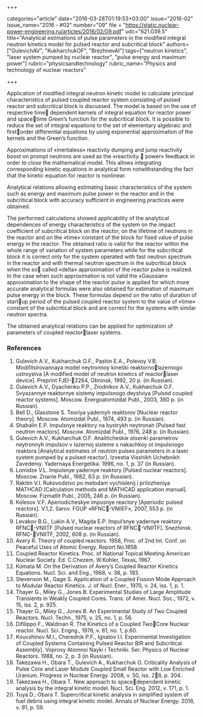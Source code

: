 +++

categories="article"
date="2016-03-28T01:19:53+03:00"
issue="2016-02"
issue_name="2016 - #02"
number="09"
file = "https://static.nuclear-power-engineering.ru/articles/2016/02/09.pdf"
udc="621.039.5"
title="Analytical estimations of pulse parameters in the modified integral neutron kinetics model for pulsed reactor and subcritical block"
authors=["GulevichAV", "KukharchukOF", "BrezhnevAI"]
tags=["neutron kinetics", "laser system pumped by nuclear reactor", "pulse energy and maximum power"]
rubric="physicsandtechnology"
rubric_name="Physics and technology of nuclear reactors"

+++

Application of modified integral neutron kinetic model to calculate principal characteristics of pulsed coupled reactor system consisting of pulsed reactor and subcritical block is discussed. 
The model is based on the use of respective time dependent kernels of integral equation for reactor power and spacetime Green’s function for the subcritical block. 
It is possible to reduce the set of integral equations to the set of elementary algebraic and firstorder differential equations by using exponential approximation of the kernels and the Green’s function.

Approximations of «inertialess» reactivity dumping and jump reactivity boost on prompt neutrons are used as the «reactivity  power» feedback in order to close the mathematical model. 
This allows integrating corresponding kinetic equations in analytical form notwithstanding the fact that the kinetic equation for reactor is nonlinear.

Analytical relations allowing estimating basic characteristics of the system such as energy and maximum pulse power in the reactor and in the subcritical block with accuracy sufficient in engineering practices were obtained.

The performed calculations showed applicability of the analytical dependences of energy characteristics of the system on the impact coefficient of subcritical block on the reactor, on the lifetime of neutrons in the reactor and on the «time» constant of the block for fixed value of pulse energy in the reactor. 
The obtained ratio is valid for the reactor within the whole range of variation of system parameters while for the subcritical block it is correct only for the system operated with fast neutron spectrum in the reactor and with thermal neutron spectrum in the subcritical block when the so called «delta» approximation of the reactor pulse is realized. 
In the case when such approximation is not valid the «Gaussian» approximation to the shape of the reactor pulse is applied for which more accurate analytical formulas were also obtained for estimation of maximum pulse energy in the block. 
These formulas depend on the ratio of duration of startup period of the pulsed coupled reactor system to the value of «time» constant of the subcritical block and are correct for the systems with similar neutron spectra.

The obtained analytical relations can be applied for optimization of parameters of coupled reactorlaser systems.

### References

1. Gulevich A.V., Kukharchuk O.F., Pashin E.A., Polevoy V.B. Modifitsirovannaya model neytronnoy kinetiki reaktornolazernogo ustroystva [A modified model of neutron kinetics of reactorlaser device]. Preprint FJEI-2264, Obninsk, 1992, 20 p. (in Russian).
2. Gulevich A.V., Dyachenko P.P., Zrodnikov A.V., Kukharchuk O.F. Svyazannye reaktornye sistemy impulsnogo deystviya [Pulsed coupled reactor systems]. Moscow. Energoatomizdat Publ., 2003, 360 p. (in Russian).
3. Bell D., Glasstone S. Teoriya yadernyh reaktorov [Nuclear reactor theory]. Moscow. Atomizdat Publ., 1974, 493 p. (in Russian).
4. Shabalin E.P. Impulsnye reaktory na bystrykh neytronah [Pulsed fast neutron reactors]. Moscow. Atomizdat Publ., 1976, 248 p. (in Russian).
5. Gulevich A.V., Kukharchuk O.F. Analiticheskie otsenki parametrov neytronnyh impulsov v lazernoj sisteme s nakachkoy ot impulsnogo reaktora [Analytical estimates of neutron pulses parameters in a laser system pumped by a pulsed reactor]. Izvestia Visshikh Uchebnikh Zavedeniy. Yadernaya Energetika. 1996, no. 1, p. 37 (in Russian).
6. Lomidze V.L. Impulsnye yadernye reaktory [Pulsed nuclear reactors]. Moscow. Znanie Publ., 1982, 63 p. (in Russian).
7. Rakitin V.I. Rukovodstvo po metodam vychislenij i prilozheniya MATHCAD [Calculation methods and MATHCAD application manual]. Moscow. Fizmatlit Publ., 2005, 246 p. (in Russian).
8. Kolesov V.F. Aperiodicheskye impusnye reactory [Aperiodic pulsed reactors]. V.1,2. Sarov. FGUP «RFNC-VNIIEF», 2007, 553 p. (in Russian).
9. Levakov B.G., Lukin A.V., Magda E.P. Impul’snye yadernye reaktory RFNC-VNIITF [Pulsed nuclear reactors of RFNC-VNIITF]. Snezhinsk. RFNC-VNIITF, 2002, 608 p. (in Russian).
10. Avery R. Theory of coupled reactors. 1958, Proc. of 2nd Int. Conf. on Peaceful Uses of Atomic Energy. Report No.1858.
11. Coupled Reactor Kinetics. Proc. of National Topical Meeting American Nuclear Society. Ed. C.Chezem, W.Kohler, Texas, 1967.
12. Komata M. On the Derivation of Avery’s Coupled Reactor Kinetics Equations. Nucl. Sci. and Eng., 1968, v. 38, p. 193.
13. Stevenson M., Gage S. Application of a Coupled Fission Mode Approach to Modular Reactor Kinetics. J. of Nucl. Ener., 1970, v. 24, iss. 1, p. 1.
14. Thayer G., Miley G., Jones B. Experimental Studies of Large Amplitude Transients in Weakly Coupled Cores. Trans. of Amer. Nucl. Soc., 1972, v. 15, iss. 2, p. 925.
15. Thayer G., Miley G., Jones B. An Experimental Study of Two Coupled Reactors. Nucl. Techn., 1975, v. 25, no. 1, р. 56.
16. Difilippo F., Waldman R. The Kinetics of a Coupled TwoCore Nuclear reactor. Nucl. Sci. Engng., 1976, v. 61, no. 1, p.60.
17. Kouvshinov M.I., Cherednik P.F., Ignatov I.I. Experimental Investigation of Coupled Systems Containing Pulsed Reactor BIR and Subcritical Assembly]. Voprosy Atomnoi Nayki i Techniki. Ser. Physics of Nuclear Reactors. 1988, no. 2, p. 3 (in Russian).
18. Takezawa H., Obara T., Gulevich A., Kukharchuk O. Criticality Analysis of Pulse Core and Laser Module Coupled Small Reactor with Low Enriched Uranium. Progress in Nuclear Energy. 2008, v. 50, iss. 26, p. 304.
19. Takezawa H., Obara T. New approach to spacedependent kinetic analysis by the integral kinetic model. Nucl. Sci. Eng. 2012, v. 171, p. 1.
20. Tuya D.; Obara T. Supercritical kinetic analysis in simplified system of fuel debris using integral kinetic model. Annals of Nuclear Energy. 2016, v. 91, p. 59.
